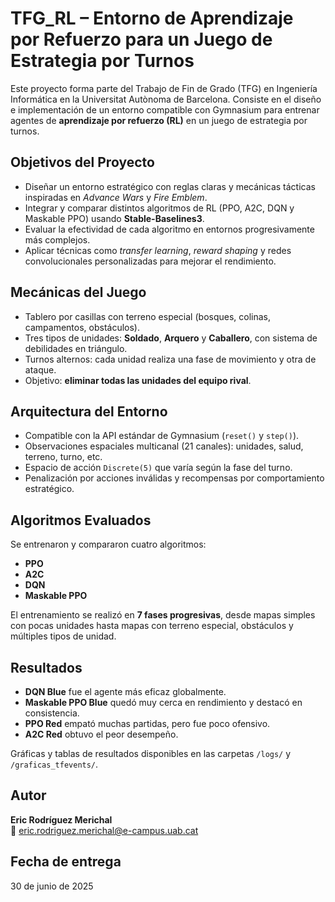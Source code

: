 # TFG_RL – Entorno de Aprendizaje por Refuerzo para un Juego de Estrategia por Turnos

Este proyecto forma parte del Trabajo de Fin de Grado (TFG) en Ingeniería Informática en la Universitat Autònoma de Barcelona. Consiste en el diseño e implementación de un entorno compatible con Gymnasium para entrenar agentes de **aprendizaje por refuerzo (RL)** en un juego de estrategia por turnos.

## Objetivos del Proyecto

- Diseñar un entorno estratégico con reglas claras y mecánicas tácticas inspiradas en *Advance Wars* y *Fire Emblem*.
- Integrar y comparar distintos algoritmos de RL (PPO, A2C, DQN y Maskable PPO) usando **Stable-Baselines3**.
- Evaluar la efectividad de cada algoritmo en entornos progresivamente más complejos.
- Aplicar técnicas como *transfer learning*, *reward shaping* y redes convolucionales personalizadas para mejorar el rendimiento.

## Mecánicas del Juego

- Tablero por casillas con terreno especial (bosques, colinas, campamentos, obstáculos).
- Tres tipos de unidades: **Soldado**, **Arquero** y **Caballero**, con sistema de debilidades en triángulo.
- Turnos alternos: cada unidad realiza una fase de movimiento y otra de ataque.
- Objetivo: **eliminar todas las unidades del equipo rival**.

## Arquitectura del Entorno

- Compatible con la API estándar de Gymnasium (`reset()` y `step()`).
- Observaciones espaciales multicanal (21 canales): unidades, salud, terreno, turno, etc.
- Espacio de acción `Discrete(5)` que varía según la fase del turno.
- Penalización por acciones inválidas y recompensas por comportamiento estratégico.

## Algoritmos Evaluados

Se entrenaron y compararon cuatro algoritmos:

- **PPO**
- **A2C**
- **DQN**
- **Maskable PPO**

El entrenamiento se realizó en **7 fases progresivas**, desde mapas simples con pocas unidades hasta mapas con terreno especial, obstáculos y múltiples tipos de unidad.

## Resultados

- **DQN Blue** fue el agente más eficaz globalmente.
- **Maskable PPO Blue** quedó muy cerca en rendimiento y destacó en consistencia.
- **PPO Red** empató muchas partidas, pero fue poco ofensivo.
- **A2C Red** obtuvo el peor desempeño.

Gráficas y tablas de resultados disponibles en las carpetas `/logs/` y `/graficas_tfevents/`.

## Autor

**Eric Rodríguez Merichal**  
📧 eric.rodriguez.merichal@e-campus.uab.cat

## Fecha de entrega

30 de junio de 2025
